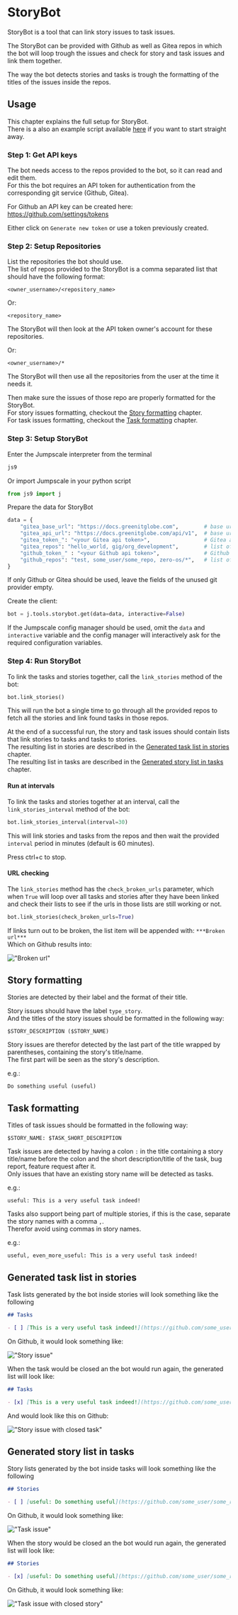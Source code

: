 # StoryBot

StoryBot is a tool that can link story issues to task issues.

The StoryBot can be provided with Github as well as Gitea repos in which the bot will loop trough the issues and check for story and task issues and link them together.

The way the bot detects stories and tasks is trough the formatting of the titles of the issues inside the repos.

## Usage

This chapter explains the full setup for StoryBot.  
There is a also an example script available [here](../../JumpScale9Lib/tools/storybot/example.py) if you want to start straight away.

### Step 1: Get API keys

The bot needs access to the repos provided to the bot, so it can read and edit them.  
For this the bot requires an API token for authentication from the corresponding git service (Github, Gitea).

For Github an API key can be created here: https://github.com/settings/tokens

Either click on `Generate new token` or use a token previously created.

### Step 2: Setup Repositories

List the repositories the bot should use.  
The list of repos provided to the StoryBot is a comma separated list that should have the following format:

`<owner_username>/<repository_name>`

Or:

`<repository_name>`

The StoryBot will then look at the API token owner's account for these repositories.

Or:

`<owner_username>/*`

The StoryBot will then use all the repositories from the user at the time it needs it.

Then make sure the issues of those repo are properly formatted for the StoryBot.  
For story issues formatting, checkout the [Story formatting](#Story-formatting) chapter.  
For task issues formatting, checkout the [Task formatting](#Task-formatting) chapter.

### Step 3: Setup StoryBot

Enter the Jumpscale interpreter from the terminal

```sh
js9
```

Or import Jumpscale in your python script

```py
from js9 import j
```

Prepare the data for StoryBot

```py
data = {
    "gitea_base_url": "https://docs.greenitglobe.com",        # base url for gitea (used for creating issue urls)
    "gitea_api_url": "https://docs.greenitglobe.com/api/v1",  # base url for the Gitea API
    "gitea_token_": "<your Gitea api token>",                 # Gitea api access token
    "gitea_repos": "hello_world, gig/org_development",        # list of repos on Gitea the StoryBot needs to check
    "github_token_" : "<your Github api token>",              # Github api access token
    "github_repos": "test, some_user/some_repo, zero-os/*",   # list of repos on Github the StoryBot needs to check
}
```

If only Github or Gitea should be used, leave the fields of the unused git provider empty.

Create the client:
```py
bot = j.tools.storybot.get(data=data, interactive=False)
```

If the Jumpscale config manager should be used, omit the `data` and `interactive` variable and the config manager will interactively ask for the required configuration variables.

### Step 4: Run StoryBot

To link the tasks and stories together, call the `link_stories` method of the bot:

```py
bot.link_stories()
```

This will run the bot a single time to go through all the provided repos to fetch all the stories and link found tasks in those repos.

At the end of a successful run, the story and task issues should contain lists that link stories to tasks and tasks to stories.  
The resulting list in stories are described in the [Generated task list in stories](#Generated-task-list-in-stories) chapter.  
The resulting list in tasks are described in the [Generated story list in tasks](#Generated-story-list-in-tasks) chapter.

#### Run at intervals

To link the tasks and stories together at an interval, call the `link_stories_interval` method of the bot:

```py
bot.link_stories_interval(interval=30)
```

This will link stories and tasks from the repos and then wait the provided `interval` period in minutes (default is 60 minutes).

Press ctrl+c to stop.

#### URL checking

The `link_stories` method has the `check_broken_urls` parameter, which when `True` will loop over all tasks and stories after they have been linked and check their lists to see if the urls in those lists are still working or not.

```py
bot.link_stories(check_broken_urls=True)
```

If links turn out to be broken, the list item will be appended with: `***Broken url***`  
Which on Github results into:

!["Broken url"](images/storybot_5.png "Broken url")

## Story formatting

Stories are detected by their label and the format of their title. 

Story issues should have the label `type_story`.  
And the titles of the story issues should be formatted in the following way:

`$STORY_DESCRIPTION ($STORY_NAME)`

Story issues are therefor detected by the last part of the title wrapped by parentheses, containing the story's title/name.  
The first part will be seen as the story's description.

e.g.:

`Do something useful (useful)`

## Task formatting

Titles of task issues should be formatted in the following way:

`$STORY_NAME: $TASK_SHORT_DESCRIPTION`

Task issues are detected by having a colon `:` in the title containing a story title/name before the colon and the short description/title of the task, bug report, feature request after it.  
Only issues that have an existing story name will be detected as tasks.

e.g.:

`useful: This is a very useful task indeed!`

Tasks also support being part of multiple stories, if this is the case, separate the story names with a comma `,`.  
Therefor avoid using commas in story names.

e.g.:

`useful, even_more_useful: This is a very useful task indeed!`

## Generated task list in stories

Task lists generated by the bot inside stories will look something like the following

```md
## Tasks

- [ ] [This is a very useful task indeed!](https://github.com/some_user/some_repo/issues/2)
```

On Github, it would look something like:

!["Story issue"](images/storybot_1.png "Story issue")

When the task would be closed an the bot would run again, the generated list will look like:

```md
## Tasks

- [x] [This is a very useful task indeed!](https://github.com/some_user/some_repo/issues/2)
```

And would look like this on Github:

!["Story issue with closed task"](images/storybot_2.png "Story issue with closed task")

## Generated story list in tasks

Story lists generated by the bot inside tasks will look something like the following

```md
## Stories

- [ ] [useful: Do something useful](https://github.com/some_user/some_repo/issues/1)
```

On Github, it would look something like:

!["Task issue"](images/storybot_3.png "Task issue")

When the story would be closed an the bot would run again, the generated list will look like:

```md
## Stories

- [x] [useful: Do something useful](https://github.com/some_user/some_repo/issues/1)
```

On Github, it would look something like:

!["Task issue with closed story"](images/storybot_4.png "Task issue with closed story")
